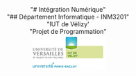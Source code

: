 <div align="center">"# Intégration Numérique"</div>

<div align="center">"## Département Informatique - INM3201"</div>
<div align="center">"IUT de Vélizy'</div>
<div align="center">"Projet de Programmation"</div>
                  
<div align="center"><img src="logo_iut.PNG"/></div>
